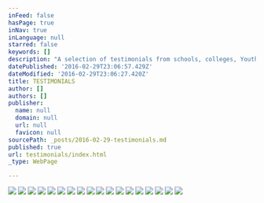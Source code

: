 ```yaml
---
inFeed: false
hasPage: true
inNav: true
inLanguage: null
starred: false
keywords: []
description: "A selection of testimonials from schools, colleges, Youth Offending Teams and Pupil Referral Units over the years since LACES' foundation in 1994"
datePublished: '2016-02-29T23:06:57.429Z'
dateModified: '2016-02-29T23:06:27.420Z'
title: TESTIMONIALS
author: []
authors: []
publisher:
  name: null
  domain: null
  url: null
  favicon: null
sourcePath: _posts/2016-02-29-testimonials.md
published: true
url: testimonials/index.html
_type: WebPage

---
```

![](https://the-grid-user-content.s3-us-west-2.amazonaws.com/8238d0d5-6d3b-4349-a1bc-8755afa6701b.jpg)
![](https://the-grid-user-content.s3-us-west-2.amazonaws.com/a8695fc1-7c00-4eb8-8ab1-641aa9de2703.jpg)
![](https://the-grid-user-content.s3-us-west-2.amazonaws.com/c35175c8-a89b-4153-8fd0-e9b7e870ffe1.jpg)
![](https://the-grid-user-content.s3-us-west-2.amazonaws.com/7c7fa201-5abb-415a-a347-a26c192cd47b.jpg)
![](https://the-grid-user-content.s3-us-west-2.amazonaws.com/d52eadf3-3284-4320-94a6-0db133b2aed4.jpg)
![](https://the-grid-user-content.s3-us-west-2.amazonaws.com/a0c55cf1-7519-4c55-94be-d4a0137fdc67.jpg)
![](https://the-grid-user-content.s3-us-west-2.amazonaws.com/8f1915bb-6d49-410c-b7cf-c2ca57363a20.jpg)
![](https://the-grid-user-content.s3-us-west-2.amazonaws.com/41a356a4-6c16-4b3b-a5e1-69cd9aec5dad.jpg)
![](https://the-grid-user-content.s3-us-west-2.amazonaws.com/8aa1cf40-8e76-4821-8071-df032a1be6a4.jpg)
![](https://the-grid-user-content.s3-us-west-2.amazonaws.com/e8d54d39-90ae-4f37-8dec-384bb9076d55.jpg)
![](https://the-grid-user-content.s3-us-west-2.amazonaws.com/cc91c67f-2a7c-4b9a-a672-6963ea3fbbbb.png)
![](https://the-grid-user-content.s3-us-west-2.amazonaws.com/e34ede16-4391-4f59-8cde-018d3a0ec354.jpg)
![](https://the-grid-user-content.s3-us-west-2.amazonaws.com/a59e4fef-c330-4c00-b58d-266c695f8709.jpg)
![](https://the-grid-user-content.s3-us-west-2.amazonaws.com/8e2f86d2-6898-4382-9ce9-5fcfe6d9cf35.jpg)
![](https://the-grid-user-content.s3-us-west-2.amazonaws.com/106668ba-ed09-4b14-ae9a-8173db2d76f8.jpg)
![](https://the-grid-user-content.s3-us-west-2.amazonaws.com/94b3e362-f81c-4f47-8baf-7ba6ae167d09.jpg)
![](https://the-grid-user-content.s3-us-west-2.amazonaws.com/36102365-f7a5-4355-a8c7-e95c0d7e3f6c.jpg)
![](https://the-grid-user-content.s3-us-west-2.amazonaws.com/4018c0cb-286a-4849-9234-d3f8036bc5a7.jpg)